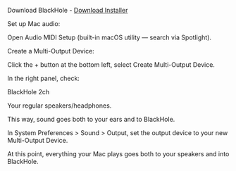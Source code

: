 Download BlackHole - [Download Installer](https://existential.audio/blackhole)

Set up Mac audio:

Open Audio MIDI Setup (built-in macOS utility — search via Spotlight).

Create a Multi-Output Device:

Click the + button at the bottom left, select Create Multi-Output Device.

In the right panel, check:

BlackHole 2ch

Your regular speakers/headphones.

This way, sound goes both to your ears and to BlackHole.

In System Preferences > Sound > Output, set the output device to your new Multi-Output Device.

At this point, everything your Mac plays goes both to your speakers and into BlackHole.
